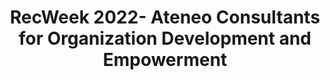 ---
title: RecWeek 2022- Ateneo Consultants for Organization Development and Empowerment
redirect_to: https://forms.gle/HJo1Qas1TCZi4UJB7
redirect_from: 
  - /RW22CODESignUps
  - /rw22codesignups
---